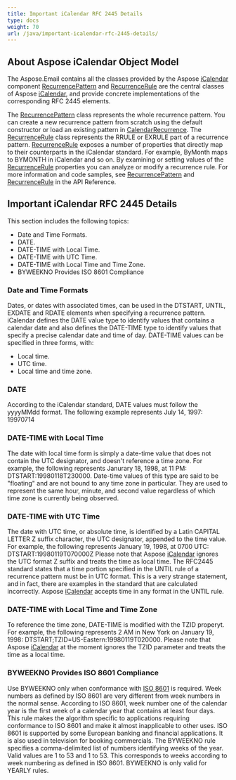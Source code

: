 ```yaml
---
title: Important iCalendar RFC 2445 Details
type: docs
weight: 70
url: /java/important-icalendar-rfc-2445-details/
---
```



## **About Aspose iCalendar Object Model**
The Aspose.Email contains all the classes provided by the Aspose [iCalendar](https://apireference.aspose.com/email/java/com.aspose.email/MapiCalendar) component [RecurrencePattern](https://apireference.aspose.com/email/java/com.aspose.email/RecurrencePattern) and [RecurrenceRule](https://apireference.aspose.com/email/java/com.aspose.email/RecurrenceRule) are the central classes of Aspose [iCalendar](https://apireference.aspose.com/email/java/com.aspose.email/MapiCalendar), and provide concrete implementations of the corresponding RFC 2445 elements. 

The [RecurrencePattern](https://apireference.aspose.com/email/java/com.aspose.email/RecurrencePattern) class represents the whole recurrence pattern. You can create a new recurrence pattern from scratch using the default constructor or load an existing pattern in [CalendarRecurrence](https://apireference.aspose.com/email/java/com.aspose.email/CalendarRecurrence#CalendarRecurrence\(java.lang.String\)). The [RecurrenceRule](https://apireference.aspose.com/email/java/com.aspose.email/RecurrenceRule) class represents the RRULE or EXRULE part of a recurrence pattern. [RecurrenceRule](https://apireference.aspose.com/email/java/com.aspose.email/RecurrenceRule) exposes a number of properties that directly map to their counterparts in the iCalendar standard. For example, ByMonth maps to BYMONTH in iCalendar and so on. By examining or setting values of the [RecurrenceRule](https://apireference.aspose.com/email/java/com.aspose.email/RecurrenceRule) properties you can analyze or modify a recurrence rule. For more information and code samples, see [RecurrencePattern](https://apireference.aspose.com/email/java/com.aspose.email/RecurrencePattern) and [RecurrenceRule](https://apireference.aspose.com/email/java/com.aspose.email/RecurrenceRule) in the API Reference. 
## **Important iCalendar RFC 2445 Details**
This section includes the following topics: 

- Date and Time Formats.
- DATE.
- DATE-TIME with Local Time.
- DATE-TIME with UTC Time.
- DATE-TIME with Local Time and Time Zone.
- BYWEEKNO Provides ISO 8601 Compliance
### **Date and Time Formats**
Dates, or dates with associated times, can be used in the DTSTART, UNTIL, EXDATE and RDATE elements when specifying a recurrence pattern. iCalendar defines the DATE value type to identify values that contains a calendar date and also defines the DATE-TIME type to identify values that specify a precise calendar date and time of day. DATE-TIME values can be specified in three forms, with:

- Local time.
- UTC time.
- Local time and time zone.
### **DATE**
According to the iCalendar standard, DATE values must follow the yyyyMMdd format. The following example represents July 14, 1997: 19970714 
### **DATE-TIME with Local Time**
The date with local time form is simply a date-time value that does not contain the UTC designator, and doesn't reference a time zone. For example, the following represents Janurary 18, 1998, at 11 PM: DTSTART:19980118T230000. Date-time values of this type are said to be "floating" and are not bound to any time zone in particular. They are used to represent the same hour, minute, and second value regardless of which time zone is currently being observed. 
### **DATE-TIME with UTC Time**
The date with UTC time, or absolute time, is identified by a Latin CAPITAL LETTER Z suffix character, the UTC designator, appended to the time value. For example, the following represents January 19, 1998, at 0700 UTC: DTSTART:19980119T070000Z Please note that Aspose [iCalendar](https://apireference.aspose.com/email/java/com.aspose.email/MapiCalendar) ignores the UTC format Z suffix and treats the time as local time. The RFC2445 standard states that a time portion specified in the UNTIL rule of a recurrence pattern must be in UTC format. This is a very strange statement, and in fact, there are examples in the standard that are calculated incorrectly. Aspose [iCalendar](https://apireference.aspose.com/email/java/com.aspose.email/MapiCalendar) accepts time in any format in the UNTIL rule. 
### **DATE-TIME with Local Time and Time Zone**
To reference the time zone, DATE-TIME is modified with the TZID properyt. For example, the following represents 2 AM in New York on January 19, 1998: DTSTART;TZID=US-Eastern:19980119T020000. Please note that Aspose [iCalendar](https://apireference.aspose.com/email/java/com.aspose.email/MapiCalendar) at the moment ignores the TZID parameter and treats the time as a local time. 
### **BYWEEKNO Provides ISO 8601 Compliance**
Use BYWEEKNO only when conformance with [ISO 8601](http://en.wikipedia.org/wiki/ISO_8601) is required. Week numbers as defined by ISO 8601 are very different from week numbers in the normal sense. According to ISO 8601, week number one of the calendar year is the first week of a calendar year that contains at least four days. This rule makes the algorithm specific to applications requiring conformance to ISO 8601 and make it almost inapplicable to other uses. ISO 8601 is supported by some European banking and financial applications. It is also used in television for booking commercials. The BYWEEKNO rule specifies a comma-delimited list of numbers identifying weeks of the year. Valid values are 1 to 53 and 1 to 53. This corresponds to weeks according to week numbering as defined in ISO 8601. BYWEEKNO is only valid for YEARLY rules.
